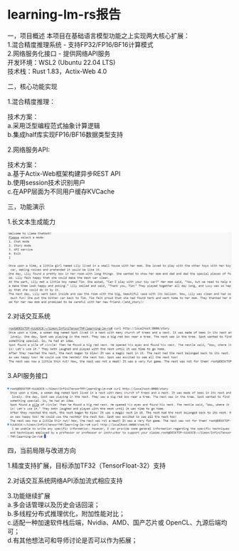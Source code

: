 # learning-lm-rs报告

[项目地址]: https://github.com/Simon25772/learning-lm-rs

一，项目概述
本项目在基础语言模型功能之上实现两大核心扩展：     
1.混合精度推理系统 - 支持FP32/FP16/BF16计算模式     
2.网络服务化接口 - 提供网络API服务      
开发环境：WSL2 (Ubuntu 22.04 LTS)      
技术栈：Rust 1.83，Actix-Web 4.0      

二，核心功能实现

1.混合精度推理：

技术方案：                 
a.采用泛型编程范式抽象计算逻辑     
b.集成half库实现FP16/BF16数据类型支持

2.网络服务API:

技术方案：               
a.基于Actix-Web框架构建异步REST API    
b.使用session技术识别用户    
c.在APP层面为不同用户缓存KVCache    

三，功能演示

1.长文本生成能力

![img](story_show.png)

2.对话交互系统

![img](chat_show.png)

3.API服务接口

![img](webapi_show.png)

四，当前局限与改进方向

1.精度支持扩展，目标添加TF32（TensorFloat-32）支持

2.对话交互系统网络API添加流式相应支持

3.功能继续扩展     
a.多会话管理以及历史会话回滚；    
b.多线程分布式推理优化，附加性能对比；     
c.适配一种加速软件栈后端，Nvidia、AMD、国产芯片或 OpenCL、九源后端均可；     
d.有其他想法可和导师讨论是否可以作为拓展；     




